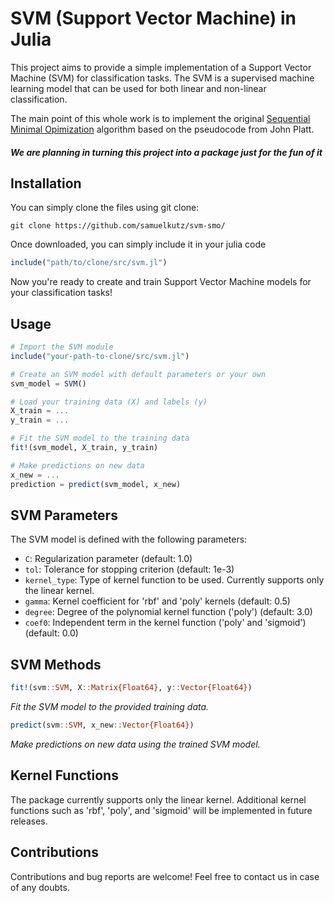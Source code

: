 # SVM (Support Vector Machine) in Julia

This project aims to provide a simple implementation of a Support Vector Machine (SVM) for classification tasks. The SVM is a supervised machine learning model that can be used for both linear and non-linear classification. 

The main point of this whole work is to implement the original [Sequential Minimal Opimization](https://www.microsoft.com/en-us/research/wp-content/uploads/2016/02/tr-98-14.pdf) algorithm based on the pseudocode from John Platt.

##### _We are planning in turning this project into a package just for the fun of it_

## Installation

You can simply clone the files using git clone:

```
git clone https://github.com/samuelkutz/svm-smo/
```


Once downloaded, you can simply include it in your julia code

```julia
include("path/to/clone/src/svm.jl")
```

Now you're ready to create and train Support Vector Machine models for your classification tasks!

## Usage

```julia
# Import the SVM module
include("your-path-to-clone/src/svm.jl")

# Create an SVM model with default parameters or your own
svm_model = SVM() 

# Load your training data (X) and labels (y)
X_train = ...
y_train = ...

# Fit the SVM model to the training data
fit!(svm_model, X_train, y_train)

# Make predictions on new data
x_new = ...
prediction = predict(svm_model, x_new)
```

## SVM Parameters

The SVM model is defined with the following parameters:

- `C`: Regularization parameter (default: 1.0)
- `tol`: Tolerance for stopping criterion (default: 1e-3)
- `kernel_type`: Type of kernel function to be used. Currently supports only the linear kernel.
- `gamma`: Kernel coefficient for 'rbf' and 'poly' kernels (default: 0.5)
- `degree`: Degree of the polynomial kernel function ('poly') (default: 3.0)
- `coef0`: Independent term in the kernel function ('poly' and 'sigmoid') (default: 0.0)

## SVM Methods

```julia
fit!(svm::SVM, X::Matrix{Float64}, y::Vector{Float64})
```
_Fit the SVM model to the provided training data._

```julia
predict(svm::SVM, x_new::Vector{Float64})
```
_Make predictions on new data using the trained SVM model._

## Kernel Functions

The package currently supports only the linear kernel. Additional kernel functions such as 'rbf', 'poly', and 'sigmoid' will be implemented in future releases.

## Contributions

Contributions and bug reports are welcome! Feel free to contact us in case of any doubts.

